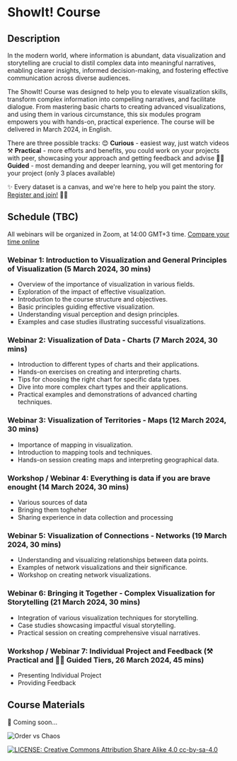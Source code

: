 # ShowIt! Course
## Description
In the modern world, where information is abundant, data visualization and storytelling are crucial to distil complex data into meaningful narratives, enabling clearer insights, informed decision-making, and fostering effective communication across diverse audiences. 

The ShowIt! Course was designed to help you to elevate visualization skills, transform complex information into compelling narratives, and facilitate dialogue. From mastering basic charts to creating advanced visualizations, and using them in various circumstance, this six modules program empowers you with hands-on, practical experience. 
The course will be delivered in March 2024, in English. 

There are three possible tracks:
😊 **Curious** - easiest way, just watch videos
⚒ **Practical** - more efforts and benefits, you could work on your projects with peer, showcasing your approach and getting feedback and advise 
🧙‍♂️ **Guided** - most demanding and deeper learning, you will get mentoring for your project (only 3 places available)

✨ Every dataset is a canvas, and we're here to help you paint the story. [Register and join!](https://bit.ly/48HHQtw) 👩‍💻

## Schedule (TBC)
All webinars will be organized in Zoom, at 14:00 GMT+3 time. [Compare your time online](https://time.is/compare/1400_5_Mar_2024_in_Istanbul)


### Webinar 1: Introduction to Visualization and General Principles of Visualization (5 March 2024, 30 mins)
- Overview of the importance of visualization in various fields.
- Exploration of the impact of effective visualization.
- Introduction to the course structure and objectives.
- Basic principles guiding effective visualization.
- Understanding visual perception and design principles.
- Examples and case studies illustrating successful visualizations.

### Webinar 2: Visualization of Data - Charts (7 March 2024, 30 mins)
- Introduction to different types of charts and their applications.
- Hands-on exercises on creating and interpreting charts.
- Tips for choosing the right chart for specific data types.
- Dive into more complex chart types and their applications.
- Practical examples and demonstrations of advanced charting techniques.
 
### Webinar 3: Visualization of Territories - Maps (12 March 2024, 30 mins)
- Importance of mapping in visualization.
- Introduction to mapping tools and techniques.
- Hands-on session creating maps and interpreting geographical data.

### Workshop / Webinar 4: Everything is data if you are brave enought  (14 March 2024, 30 mins)
- Various sources of data 
- Bringing them togheher
- Sharing experience in data collection and processing 

### Webinar 5: Visualization of Connections - Networks (19 March 2024, 30 mins)
- Understanding and visualizing relationships between data points.
- Examples of network visualizations and their significance.
- Workshop on creating network visualizations.

### Webinar 6: Bringing it Together - Complex Visualization for Storytelling (21 March 2024, 30 mins)
- Integration of various visualization techniques for storytelling.
- Case studies showcasing impactful visual storytelling.
- Practical session on creating comprehensive visual narratives.

### Workshop / Webinar 7: Individual Project and Feedback (⚒ Practical and 🧙‍♂️ Guided Tiers, 26 March 2024, 45 mins)
- Presenting Individual Project 
- Providing Feedback 


## Course Materials

💾 Coming soon... 



![Order vs Chaos](/showit/img/Order_vs_Chaos.jpg "Order vs Chaos")

[![LICENSE: Creative Commons Attribution Share Alike 4.0	 cc-by-sa-4.0](https://mirrors.creativecommons.org/presskit/buttons/88x31/png/by-sa.png 'CC BY-SA 4.0')](https://creativecommons.org/licenses/by-sa/4.0/)






